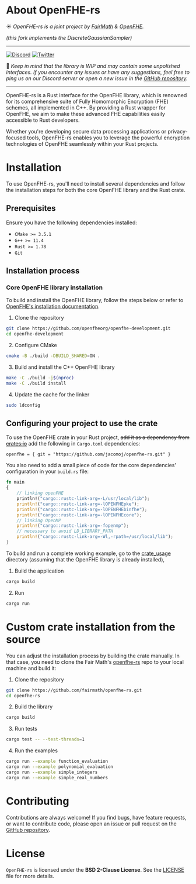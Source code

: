 # About OpenFHE-rs

☀️ *OpenFHE-rs is a joint project by [FairMath](https://fairmath.xyz/) & [OpenFHE](https://www.openfhe.org/).*

*(this fork implements the DiscreteGaussianSampler)*

---
[![Discord](https://img.shields.io/discord/1163764915803279360?logo=discord&label=Fair%20Math)](https://discord.com/invite/NfhXwyr9M5)
[![Twitter](https://img.shields.io/twitter/follow/FairMath)](https://twitter.com/FairMath)

🔔 *Keep in mind that the library is WIP and may contain some unpolished interfaces. If you encounter any issues or have any suggestions, feel free to ping us on our Discord server or open a new issue in the [GitHub repository](https://github.com/fairmath/openfhe-rs/tree/master).*

---

OpenFHE-rs is a Rust interface for the OpenFHE library, which is renowned for its comprehensive suite of Fully Homomorphic Encryption (FHE) schemes,
all implemented in C++.
By providing a Rust wrapper for OpenFHE, we aim to make these advanced FHE capabilities easily accessible to Rust developers.

Whether you're developing secure data processing applications or privacy-focused tools, OpenFHE-rs enables you to leverage the powerful encryption technologies of OpenFHE seamlessly within your Rust projects.

# Installation

To use OpenFHE-rs, you'll need to install several dependencies and follow the installation steps for both the core OpenFHE library and the Rust crate.

## Prerequisites
    
Ensure you have the following dependencies installed:

* `CMake >= 3.5.1`
* `G++ >= 11.4`
* `Rust >= 1.78`
* `Git`

## Installation process
### Core OpenFHE library installation

To build and install the OpenFHE library, follow the steps below or refer to [OpenFHE's installation documentation](https://openfhe-development.readthedocs.io/en/latest/sphinx_rsts/intro/installation/installation.html).

1. Clone the repository

```bash
git clone https://github.com/openfheorg/openfhe-development.git
cd openfhe-development
```

2. Configure CMake

```bash
cmake -B ./build -DBUILD_SHARED=ON .
```

3. Build and install the C++ OpenFHE library

```bash
make -C ./build -j$(nproc)
make -C ./build install
```

4. Update the cache for the linker

```bash
sudo ldconfig
```

## Configuring your project to use the crate

To use the OpenFHE crate in your Rust project, ~~add it as a dependency from [crates.io](https://crates.io/crates/openfhe)~~ 
 add the following in `Cargo.toml` dependencies:
 ```
openfhe = { git = "https://github.com/jacomoj/openfhe-rs.git" }
```

You also need to add a small piece of code for the core dependencies' configuration in your `build.rs` file:

```rs
fn main
{
    // linking openFHE
    println!("cargo::rustc-link-arg=-L/usr/local/lib");
    println!("cargo::rustc-link-arg=-lOPENFHEpke");
    println!("cargo::rustc-link-arg=-lOPENFHEbinfhe");
    println!("cargo::rustc-link-arg=-lOPENFHEcore");
    // linking OpenMP
    println!("cargo::rustc-link-arg=-fopenmp");
    // necessary to avoid LD_LIBRARY_PATH
    println!("cargo::rustc-link-arg=-Wl,-rpath=/usr/local/lib");
}
```

To build and run a complete working example, go to the [crate_usage](https://github.com/fairmath/openfhe-rs/tree/master/crate_usage) directory
(assuming that the OpenFHE library is already installed),

1. Build the application
```bash
cargo build
```

2. Run
```bash
cargo run
```

# Custom crate installation from the source

You can adjust the installation process by building the crate manually.
In that case, you need to clone the Fair Math's [openfhe-rs](https://github.com/fairmath/openfhe-rs) repo to your local machine and build it:

1. Clone the repository
```bash
git clone https://github.com/fairmath/openfhe-rs.git
cd openfhe-rs
```

2. Build the library
```bash
cargo build
```

3. Run tests
```bash
cargo test -- --test-threads=1
```

4. Run the examples
```bash
cargo run --example function_evaluation
cargo run --example polynomial_evaluation
cargo run --example simple_integers
cargo run --example simple_real_numbers
```

# Contributing

Contributions are always welcome!
If you find bugs, have feature requests, or want to contribute code, please open an issue or pull request on the [GitHub repository](https://github.com/fairmath/openfhe-rs/tree/master).

# License

`OpenFHE-rs` is licensed under the **BSD 2-Clause License**.
See the [LICENSE](LICENSE) file for more details.

